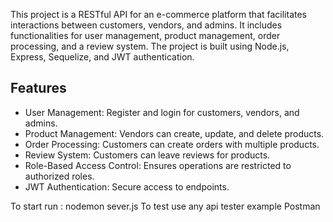 This project is a RESTful API for an e-commerce platform that facilitates interactions between customers, vendors, and admins.
It includes functionalities for user management, product management, order processing, and a review system. The project is built using Node.js, Express, Sequelize, and JWT authentication.
## Features

- User Management: Register and login for customers, vendors, and admins.
- Product Management: Vendors can create, update, and delete products.
- Order Processing: Customers can create orders with multiple products.
- Review System: Customers can leave reviews for products.
- Role-Based Access Control: Ensures operations are restricted to authorized roles.
- JWT Authentication: Secure access to endpoints.

To start run : nodemon sever.js
To test use any api tester example Postman

